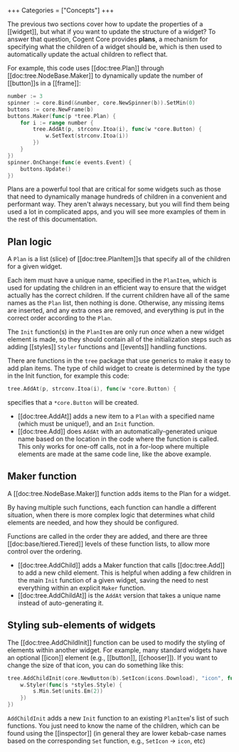 +++
Categories = ["Concepts"]
+++

The previous two sections cover how to update the properties of a [[widget]], but what if you want to update the structure of a widget? To answer that question, Cogent Core provides **plans**, a mechanism for specifying what the children of a widget should be, which is then used to automatically update the actual children to reflect that.

For example, this code uses [[doc:tree.Plan]] through [[doc:tree.NodeBase.Maker]] to dynamically update the number of [[button]]s in a [[frame]]:

```Go
number := 3
spinner := core.Bind(&number, core.NewSpinner(b)).SetMin(0)
buttons := core.NewFrame(b)
buttons.Maker(func(p *tree.Plan) {
    for i := range number {
        tree.AddAt(p, strconv.Itoa(i), func(w *core.Button) {
            w.SetText(strconv.Itoa(i))
        })
    }
})
spinner.OnChange(func(e events.Event) {
    buttons.Update()
})
```

Plans are a powerful tool that are critical for some widgets such as those that need to dynamically manage hundreds of children in a convenient and performant way. They aren't always necessary, but you will find them being used a lot in complicated apps, and you will see more examples of them in the rest of this documentation.

## Plan logic

A `Plan` is a list (slice) of [[doc:tree.PlanItem]]s that specify all of the children for a given widget.

Each item must have a unique name, specified in the `PlanItem`, which is used for updating the children in an efficient way to ensure that the widget actually has the correct children. If the current children have all of the same names as the `Plan` list, then nothing is done. Otherwise, any missing items are inserted, and any extra ones are removed, and everything is put in the correct order according to the `Plan`.

The `Init` function(s) in the `PlanItem` are only run _once_ when a new widget element is made, so they should contain all of the initialization steps such as adding [[styles]] `Styler` functions and [[events]] handling functions.

There are functions in the `tree` package that use generics to make it easy to add plan items. The type of child widget to create is determined by the type in the Init function, for example this code:

```go
tree.AddAt(p, strconv.Itoa(i), func(w *core.Button) {
```

specifies that a `*core.Button` will be created.

* [[doc:tree.AddAt]] adds a new item to a `Plan` with a specified name (which must be unique!), and an `Init` function.
* [[doc:tree.Add]] does `AddAt` with an automatically-generated unique name based on the location in the code where the function is called. This only works for one-off calls, not in a for-loop where multiple elements are made at the same code line, like the above example.

## Maker function

A [[doc:tree.NodeBase.Maker]] function adds items to the Plan for a widget.

By having multiple such functions, each function can handle a different situation, when there is more complex logic that determines what child elements are needed, and how they should be configured.

Functions are called in the order they are added, and there are three [[doc:base/tiered.Tiered]] levels of these function lists, to allow more control over the ordering.

* [[doc:tree.AddChild]] adds a Maker function that calls [[doc:tree.Add]] to add a new child element. This is helpful when adding a few children in the main `Init` function of a given widget, saving the need to nest everything within an explicit `Maker` function.
* [[doc:tree.AddChildAt]] is the `AddAt` version that takes a unique name instead of auto-generating it.

## Styling sub-elements of widgets

The [[doc:tree.AddChildInit]] function can be used to modify the styling of elements within another widget. For example, many standard widgets have an optional [[icon]] element (e.g., [[button]], [[chooser]]). If you want to change the size of that icon, you can do something like this:

```Go
tree.AddChildInit(core.NewButton(b).SetIcon(icons.Download), "icon", func(w *core.Icon) {
    w.Styler(func(s *styles.Style) {
        s.Min.Set(units.Em(2))
    })
})
```

`AddChildInit` adds a new `Init` function to an existing `PlanItem`'s list of such functions. You just need to know the name of the children, which can be found using the [[inspector]] (in general they are lower kebab-case names based on the corresponding `Set` function, e.g., `SetIcon` -> `icon`, etc)

